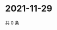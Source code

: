# 2021-11-29

共 0 条

<!-- BEGIN WEIBO -->
<!-- 最后更新时间 Mon Nov 29 2021 17:09:24 GMT+0800 (China Standard Time) -->

<!-- END WEIBO -->
